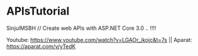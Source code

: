 # APIsTutorial
SinjulMSBH // Create web APIs with ASP.NET Core 3.0 .. !!!!

Youtube: https://www.youtube.com/watch?v=LGAOr_ikojc&t=7s || Aparat: https://aparat.com/v/yTedK
